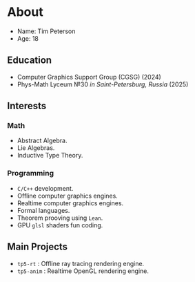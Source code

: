 # About

- Name: Tim Peterson
- Age: 18

## Education
- Computer Graphics Support Group (CGSG) (2024)
- Phys-Math Lyceum №30 <i>in Saint-Petersburg, Russia</i> (2025)

## Interests

### Math

- Abstract Algebra.
- Lie Algebras.
- Inductive Type Theory.

### Programming

- `C/C++` development.
- Offline computer graphics engines.
- Realtime computer graphics engines.
- Formal languages.
- Theorem prooving using `Lean`.
- GPU `glsl` shaders fun coding.

## Main Projects

- `tp5-rt` : Offline ray tracing rendering engine.
- `tp5-anim` : Realtime OpenGL rendering engine.

